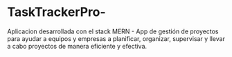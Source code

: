# TaskTrackerPro-
Aplicacion desarrollada con el stack MERN - App de gestión de proyectos para ayudar a equipos y empresas a planificar, organizar, supervisar y llevar a cabo proyectos de manera eficiente y efectiva. 
